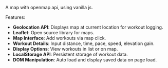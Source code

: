A map with openmap api, using vanilla js.

Features:
- **Geolocation API**: Displays map at current location for workout logging.
- **Leaflet**: Open source library for maps.
- **Map Interface**: Add workouts via map click.
- **Workout Details**: Input distance, time, pace, speed, elevation gain.
- **Display Options**: View workouts in list or on map.
- **LocalStorage API**: Persistent storage of workout data.
- **DOM Manipulation**: Auto load and display saved data on page load.
